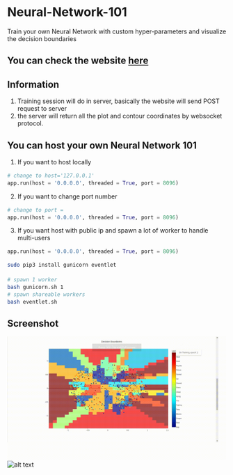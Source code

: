 # Neural-Network-101
Train your own Neural Network with custom hyper-parameters and visualize the decision boundaries

## You can check the website [here](http://www.huseinhouse.com/neuralnet/)

## Information

1. Training session will do in server, basically the website will send POST request to server
2. the server will return all the plot and contour coordinates by websocket protocol.

## You can host your own Neural Network 101
1. If you want to host locally
```python
# change to host='127.0.0.1'
app.run(host = '0.0.0.0', threaded = True, port = 8096)
```
2. If you want to change port number
```python
# change to port = 
app.run(host = '0.0.0.0', threaded = True, port = 8096)
```
3. If you want host with public ip and spawn a lot of worker to handle multi-users
```python
app.run(host = '0.0.0.0', threaded = True, port = 8096)
```
```bash
sudo pip3 install gunicorn eventlet

# spawn 1 worker
bash gunicorn.sh 1
# spawn shareable workers
bash eventlet.sh
```

## Screenshot

![alt text](output/2017-11-13-09-44-57.gif)
![alt text](output/2017-11-13-12-01-48.gif)

